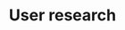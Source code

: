---
tags: false
layout: collection
title: User research
description: A history of past user research and other related insights
pagination:
  data: collections.user-research
  reverse: true
  size: 50
permalink: "user-research/{% if pagination.pageNumber > 0 %}page/{{ pagination.pageNumber + 1 }}{% endif %}/"
eleventyComputed:
  eleventyNavigation:
    key: "{{ title }}"
    excerpt: "{{ description }}"
    parent: home
---